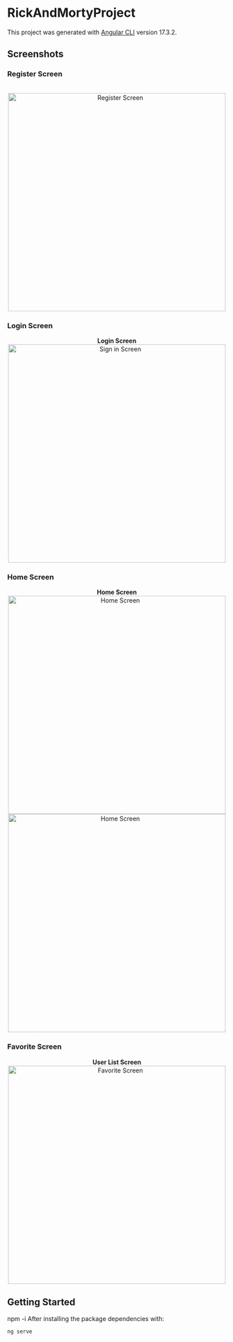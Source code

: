 # RickAndMortyProject

This project was generated with [Angular CLI](https://github.com/angular/angular-cli) version 17.3.2.

## Screenshots

### Register Screen

<div align="center">
  <br />
  <img src="assets/images/register.png" alt="Register Screen" height="500" />
</div>

### Login Screen

<div align="center">
  <b>Login Screen</b>
  <br />
  <img src="assets/images/sign-in.png" alt="Sign in Screen" height="500" />
</div>

### Home Screen

<div align="center">
  <b>Home Screen</b>
  <br />
  <img src="assets/images/home.png" alt="Home Screen" height="500" />
    <img src="assets/images/search.png" alt="Home Screen" height="500" />

</div>



### Favorite Screen

<div align="center">
  <b>User List Screen</b>
  <br />
  <img src="assets/images/favorite.png" alt="Favorite Screen" height="500" />
</div>

## Getting Started
npm -i
After installing the package dependencies with:

```bash
ng serve